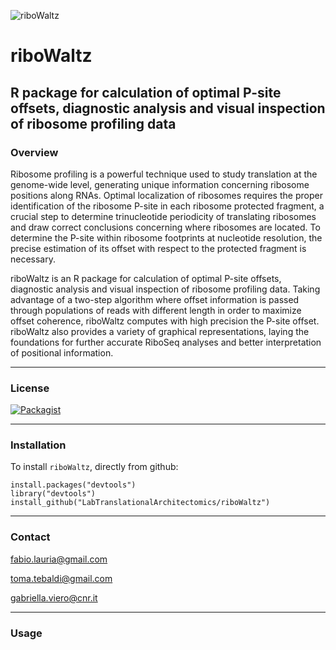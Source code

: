![riboWaltz](https://github.com/LabTranslationalArchitectomics/riboWaltz/blob/master/vignettes/ribowaltz.png)

# riboWaltz

R package for calculation of optimal P-site offsets, diagnostic analysis and visual inspection of ribosome profiling data
------------------------------------------------------------------------

### Overview

Ribosome profiling is a powerful technique used to study translation at the genome-wide level, generating unique information concerning ribosome positions along RNAs. Optimal localization of ribosomes requires the proper identification of the ribosome P-site in each ribosome protected fragment, a crucial step to determine trinucleotide periodicity of translating ribosomes and draw correct conclusions concerning where ribosomes are located. To determine the P-site within ribosome footprints at nucleotide resolution, the precise estimation of its offset with respect to the protected fragment is necessary. 

riboWaltz is an R package for calculation of optimal P-site offsets, diagnostic analysis and visual inspection of ribosome profiling data. Taking advantage of a two-step algorithm where offset information is passed through populations of reads with different length in order to maximize offset coherence, riboWaltz computes with high precision the P-site offset. riboWaltz also provides a variety of graphical representations, laying the foundations for further accurate RiboSeq analyses and better interpretation of positional information.

------------------------------------------------------------------------

### License

[![Packagist](https://img.shields.io/packagist/l/doctrine/orm.svg?maxAge=2592000?style=flat)](https://opensource.org/licenses/MIT)

------------------------------------------------------------------------

### Installation

To install `riboWaltz`, directly from github: 
    
    install.packages("devtools")
    library("devtools")
    install_github("LabTranslationalArchitectomics/riboWaltz")

------------------------------------------------------------------------

### Contact

fabio.lauria@gmail.com

toma.tebaldi@gmail.com

gabriella.viero@cnr.it

------------------------------------------------------------------------

### Usage
